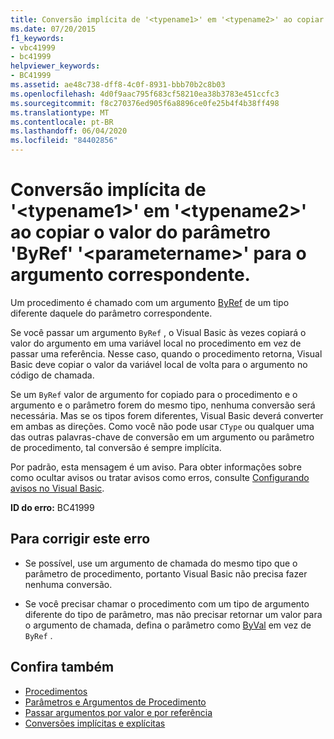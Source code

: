 ```yaml
---
title: Conversão implícita de '<typename1>' em '<typename2>' ao copiar o valor do parâmetro 'ByRef' '<parametername>' para o argumento correspondente.
ms.date: 07/20/2015
f1_keywords:
- vbc41999
- bc41999
helpviewer_keywords:
- BC41999
ms.assetid: ae48c738-dff8-4c0f-8931-bbb70b2c8b03
ms.openlocfilehash: 4d0f9aac795f683cf58210ea38b3783e451ccfc3
ms.sourcegitcommit: f8c270376ed905f6a8896ce0fe25b4f4b38ff498
ms.translationtype: MT
ms.contentlocale: pt-BR
ms.lasthandoff: 06/04/2020
ms.locfileid: "84402856"
---
```

# <a name="implicit-conversion-from-typename1-to-typename2-in-copying-the-value-of-byref-parameter-parametername-back-to-the-matching-argument"></a>Conversão implícita de '\<typename1>' em '\<typename2>' ao copiar o valor do parâmetro 'ByRef' '\<parametername>' para o argumento correspondente.
Um procedimento é chamado com um argumento [ByRef](../modifiers/byref.md) de um tipo diferente daquele do parâmetro correspondente.  
  
 Se você passar um argumento `ByRef` , o Visual Basic às vezes copiará o valor do argumento em uma variável local no procedimento em vez de passar uma referência. Nesse caso, quando o procedimento retorna, Visual Basic deve copiar o valor da variável local de volta para o argumento no código de chamada.  
  
 Se um `ByRef` valor de argumento for copiado para o procedimento e o argumento e o parâmetro forem do mesmo tipo, nenhuma conversão será necessária. Mas se os tipos forem diferentes, Visual Basic deverá converter em ambas as direções. Como você não pode usar `CType` ou qualquer uma das outras palavras-chave de conversão em um argumento ou parâmetro de procedimento, tal conversão é sempre implícita.  
  
 Por padrão, esta mensagem é um aviso. Para obter informações sobre como ocultar avisos ou tratar avisos como erros, consulte [Configurando avisos no Visual Basic](/visualstudio/ide/configuring-warnings-in-visual-basic).  
  
 **ID do erro:** BC41999  
  
## <a name="to-correct-this-error"></a>Para corrigir este erro  
  
- Se possível, use um argumento de chamada do mesmo tipo que o parâmetro de procedimento, portanto Visual Basic não precisa fazer nenhuma conversão.  
  
- Se você precisar chamar o procedimento com um tipo de argumento diferente do tipo de parâmetro, mas não precisar retornar um valor para o argumento de chamada, defina o parâmetro como [ByVal](../modifiers/byval.md) em vez de `ByRef` .  
  
## <a name="see-also"></a>Confira também

- [Procedimentos](../../programming-guide/language-features/procedures/index.md)
- [Parâmetros e Argumentos de Procedimento](../../programming-guide/language-features/procedures/procedure-parameters-and-arguments.md)
- [Passar argumentos por valor e por referência](../../programming-guide/language-features/procedures/passing-arguments-by-value-and-by-reference.md)
- [Conversões implícitas e explícitas](../../programming-guide/language-features/data-types/implicit-and-explicit-conversions.md)
